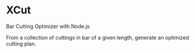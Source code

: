 # XCut
Bar Cutting Optimizer with Node.js

From a collection of cuttings in bar of a given length, generate an optimized cutting plan.